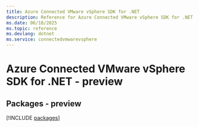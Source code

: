 ```yaml
---
title: Azure Connected VMware vSphere SDK for .NET
description: Reference for Azure Connected VMware vSphere SDK for .NET
ms.date: 06/18/2025
ms.topic: reference
ms.devlang: dotnet
ms.service: connectedvmwarevsphere
---
```

# Azure Connected VMware vSphere SDK for .NET - preview
## Packages - preview
[!INCLUDE [packages](connected-vmware-vsphere-index.md)]